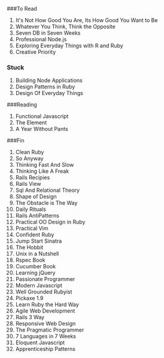 ###To Read

1. It's Not How Good You Are, Its How Good You Want to Be
1. Whatever You Think, Think the Opposite
1. Seven DB in Seven Weeks
1. Professional Node.js
1. Exploring Everyday Things with R and Ruby
1. Creative Priority

### Stuck

1. Building Node Applications
1. Design Patterns in Ruby
1. Design Of Everyday Things

###Reading

1. Functional Javascript
1. The Element
1. A Year Without Pants 

###Fin

1. Clean Ruby
1. So Anyway 
1. Thinking Fast And Slow 
1. Thinking Like A Freak
1. Rails Recipies
1. Rails View
1. Sql And Relational Theory
1. Shape of Design
1. The Obstacle is The Way
1. Daily Rituals
1. Rails AntiPatterns
1. Practical OO Design in Ruby
1. Practical Vim
1. Confident Ruby
1. Jump Start Sinatra
1. The Hobbit
1. Unix in a Nutshell
1. Rspec Book
1. Cucumber Book
1. Learning jQuery
1. Passionate Programmer
1. Modern Javascript
1. Well Grounded Rubyist
1. Pickaxe 1.9
1. Learn Ruby the Hard Way
1. Agile Web Development
1. Rails 3 Way
1. Responsive Web Design
1. The Pragmatic Programmer
1. 7 Languages in 7 Weeks
1. Eloquent Javascript
1. Apprenticeship Patterns
